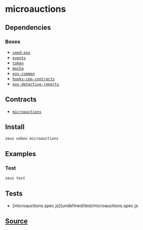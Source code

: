 
microauctions
====================







## Dependencies
### Boxes
* [`seed-eos`](seed-eos.md)
* [`events`](events.md)
* [`token`](token.md)
* [`mocha`](mocha.md)
* [`eos-common`](eos-common.md)
* [`hooks-cpp-contracts`](hooks-cpp-contracts.md)
* [`eos-detective-reports`](eos-detective-reports.md)



## Contracts
* [`microauctions`](https://github.com/liquidapps-io/zeus-sdk/tree/master/boxes/groups/economics/microauctions/contracts/eos/microauctions)
## Install
```bash
zeus unbox microauctions
```
## Examples
### Test 
```bash
zeus test
```










## Tests 
* [microauctions.spec.js](undefined/test/microauctions.spec.js
## [Source](https://github.com/liquidapps-io/zeus-sdk/tree/master/boxes/groups/economics/microauctions)